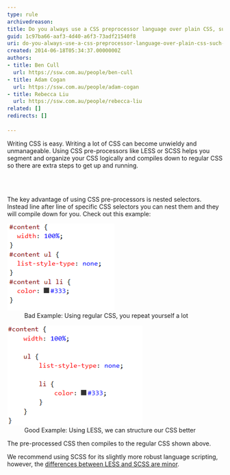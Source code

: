 ```yaml
---
type: rule
archivedreason: 
title: Do you always use a CSS preprocessor language over plain CSS, such as LESS or SCSS?
guid: 1c97ba66-aaf3-4d40-a6f3-73adf21540f8
uri: do-you-always-use-a-css-preprocessor-language-over-plain-css-such-as-less-or-scss
created: 2014-06-18T05:34:37.0000000Z
authors:
- title: Ben Cull
  url: https://ssw.com.au/people/ben-cull
- title: Adam Cogan
  url: https://ssw.com.au/people/adam-cogan
- title: Rebecca Liu
  url: https://ssw.com.au/people/rebecca-liu
related: []
redirects: []

---
```



<p class="ssw15-rteElement-P">Writing CSS is easy. Writing a lot of CSS can become unwieldy and unmanageable. Using CSS pre-processors like LESS or SCSS helps you segment and organize your CSS logically and compiles down to regular CSS so there are extra steps to get up and running.<br></p>
<br><excerpt class='endintro'></excerpt><br>
<p>The key advantage of using CSS pre-processors is nested selectors. Instead line after line of specific CSS selectors you can nest them and they will compile down for you. Check out this example:​</p><dl class="badImage"><dt><img src="RulesLESS - css.png" alt="RulesLESS - css.png" /></dt><dd>Bad Example: Using regular CSS, you repeat yourself a lot</dd></dl><dl class="goodImage"><dt><img src="RulesLESS - less.png" alt="RulesLESS - less.png" /></dt><dd>Good Example: Using LESS, we can structure our CSS better<br></dd></dl><p>The pre-processed​ CSS then compiles to the regular CSS shown above.<br></p><p>We recommend using SCSS for its slightly more robust language scripting, however, the <a href="https://css-tricks.com/sass-vs-less/">differences between LESS and SCSS are minor</a>.<br><br></p>


